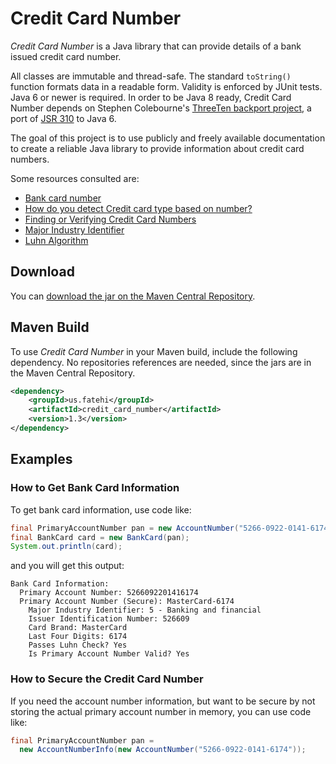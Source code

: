 # Credit Card Number

*Credit Card Number* is a Java library that can provide details of a bank issued credit card number. 

All classes are immutable and thread-safe. The standard `toString()` function formats data in a readable form. Validity is enforced by JUnit tests. Java 6 or newer is required. In order to be Java 8 ready, Credit Card Number depends on Stephen Colebourne's [ThreeTen backport project](https://github.com/ThreeTen/threetenbp), a port of [JSR 310](https://jcp.org/en/jsr/detail?id=310) to Java 6. 

The goal of this project is to use publicly and freely available documentation to create a reliable Java library to provide information about credit card numbers.

Some resources consulted are:
* [Bank card number](http://en.wikipedia.org/wiki/Bank_card_number)
* [How do you detect Credit card type based on number?](http://stackoverflow.com/questions/72768/how-do-you-detect-credit-card-type-based-on-number)  
* [Finding or Verifying Credit Card Numbers](http://www.regular-expressions.info/creditcard.html)
* [Major Industry Identifier](https://en.wikipedia.org/wiki/Bank_card_number#Major_Industry_Identifier_.28MII.29)
* [Luhn Algorithm](http://en.wikipedia.org/wiki/Luhn_algorithm)

## Download

You can [download the jar on the Maven Central Repository](http://search.maven.org/#search%7Cga%7C1%7Ca%3A%22credit_card_number%22).

## Maven Build

To use *Credit Card Number* in your Maven build, include the following dependency. No repositories references are needed, since the jars are in the Maven Central Repository.
```xml
<dependency>
    <groupId>us.fatehi</groupId>
    <artifactId>credit_card_number</artifactId>
    <version>1.3</version>
</dependency>
```

## Examples

### How to Get Bank Card Information

To get bank card information, use code like:
```java
final PrimaryAccountNumber pan = new AccountNumber("5266-0922-0141-6174");
final BankCard card = new BankCard(pan);
System.out.println(card);
```
and you will get this output:
```
Bank Card Information: 
  Primary Account Number: 5266092201416174
  Primary Account Number (Secure): MasterCard-6174
    Major Industry Identifier: 5 - Banking and financial
    Issuer Identification Number: 526609
    Card Brand: MasterCard
    Last Four Digits: 6174
    Passes Luhn Check? Yes
    Is Primary Account Number Valid? Yes
```

### How to Secure the Credit Card Number

If you need the account number information, but want to be secure by not storing the actual primary account number in memory, you can use code like:
```java
final PrimaryAccountNumber pan = 
  new AccountNumberInfo(new AccountNumber("5266-0922-0141-6174"));
```

